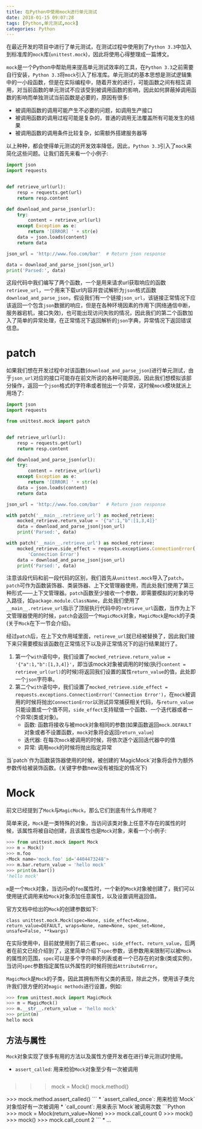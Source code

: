 ```yaml
---
title: 在Python中使用mock进行单元测试
date: 2018-01-15 09:07:28
tags: [Python,单元测试,mock]
categories: Python
---
```


在最近开发的项目中进行了单元测试，在测试过程中使用到了`Python 3.3`中加入到标准库的`mock`库(`unittest.mock`)，因此将使用心得整理成一篇博文。

<!-- more -->

`mock`是一个Python中帮助用来提高单元测试效率的工具，在`Python 3.3`之前需要自行安装，`Python 3.3`将`mock`引入了标准库。单元测试的基本思想是测试逻辑集中的一小段函数，但是在实际编程中，随着开发的进行，可能函数之间有相互调用，对当前函数的单元测试不应该受到被调用函数的影响，因此如何屏蔽掉调用函数的影响而单独测试当前函数是必要的，原因有很多:

* 被调用函数的调用可能产生不必要的问题，如调用生产接口
* 被调用函数的调用过程可能是复杂的，普通的调用无法覆盖所有可能发生的结果
* 被调用函数的调用条件比较复杂，如需额外搭建服务器等

以上种种，都会使得单元测试的开发效率降低，因此，`Python 3.3`引入了`mock`来简化这些问题。让我们首先来看一个小例子:


```Python
import json
import requests


def retrieve_url(url):
    resp = requests.get(url)
    return resp.content

def download_and_parse_json(url):
    try:
        content = retrieve_url(url)
    except Exception as e:
        return '[ERROR] ' + str(e)
    data = json.loads(content)
    return data

json_url = 'http://www.foo.com/bar'  # Return json response

data = download_and_parse_json(json_url)
print('Parsed:', data)
```

这段代码中我们编写了两个函数，一个是用来请求url获取响应的函数`retrieve_url`，一个用来下载url内容并尝试解析为`json`格式函数`download_and_parse_json`，假设我们有一个链接`json_url`，该链接正常情况下应该返回一个包含`json`数据的响应，但是在各种环境因素的作用下(网络通信中断，服务器宕机，接口失效)，也可能出现访问失败的情况，因此我们的第二个函数加入了简单的异常处理，在正常情况下返回解析的`json`字典，异常情况下返回错误信息。

# patch

如果我们想在开发过程中对该函数(`download_and_parse_json`)进行单元测试，由于`json_url`对应的接口可能存在前文所说的各种可能原因，因此我们想模拟该部分操作，返回一个`json`格式的字符串或者抛出一个异常，这时候`mock`模块就派上用场了:

```Python
import json
import requests

from unittest.mock import patch


def retrieve_url(url):
    resp = requests.get(url)
    return resp.content

def download_and_parse_json(url):
    try:
        content = retrieve_url(url)
    except Exception as e:
        return '[ERROR] ' + str(e)
    data = json.loads(content)
    return data

json_url = 'http://www.foo.com/bar'  # Return json response

with patch('__main__.retrieve_url') as mocked_retrieve:
    mocked_retrieve.return_value = '{"a":1,"b":[1,3,4]}'
    data = download_and_parse_json(json_url)
    print('Parsed:', data)

with patch('__main__.retrieve_url') as mocked_retrieve:
    mocked_retrieve.side_effect = requests.exceptions.ConnectionError(
        'Connection Error')
    data = download_and_parse_json(json_url)
    print('Parsed:', data)
```

注意该段代码和前一段代码的区别，我们首先从`unittest.mock`导入了`patch`，`patch`可作为函数装饰器、类装饰器、上下文管理器使用，而此处我们使用了第三种形式——上下文管理器。`patch`函数至少接收一个参数，即需要模拟的对象的导入路径，如`package.module.ClassName`，此处我们使用了`__main__.retrieve_url`指示了顶层执行代码中的`retrieve_url`函数，当作为上下文管理器使用的时候，`patch`会返回一个`MagicMock`对象，`MagicMock`是`Mock`的子类(关于`Mock`在下一节会介绍)。

经过`patch`后，在上下文作用域里面，`retireve_url`就已经被替换了，因此我们接下来只需要模拟该函数在正常情况下以及非正常情况下的运行结果就行了。

1. 第一个`with`语句中，我们设置了`mocked_retrieve.return_value = '{"a":1,"b":[1,3,4]}'`，即当该mock对象被调用的时候(执行`content = retrieve_url(url)`的时候)将返回我们设置的属性`return_value`的值，此处即一个`json`字符串。
2. 第二个`with`语句中，我们设置了`mocked_retrieve.side_effect = requests.exceptions.ConnectionError('Connection Error')`，在`mock`被调用的时候将抛出`ConnectionError`以测试异常捕获相关代码，与`return_value`只能设置成一个值不同，`side_effect`支持赋值一个函数、一个迭代器或者一个异常(类或对象)。
	* 函数: 函数将接收与被mock对象相同的参数(如果函数返回`mock.DEFAULT`对象或者不设置函数，`mock`对象将会返回`return_value`)
	* 迭代器: 在每次`mock`被调用的时候，将依次逐个返回迭代器中的值
	* 异常: 调用`mock`的时候将抛出指定异常

<div class="tip">
当`patch`作为函数装饰器使用的时候，被创建的`MagicMock`对象将会作为额外参数传给被装饰函数。(关键字参数new没有被指定的情况下)
</div>

# Mock

前文已经提到了`Mock`与`MagicMock`，那么它们到底有什么作用呢？

简单来说，`Mock`是一类特殊的对象，当访问该类对象上任意不存在的属性的时候，该属性将被自动创建，且该属性也是`Mock`对象，来看一个小例子:

```Python
>>> from unittest.mock import Mock
>>> m = Mock()
>>> m.foo
<Mock name='mock.foo' id='4404473248'>
>>> m.bar.return_value = 'hello mock'
>>> print(m.bar())
'hello mock'
```

`m`是一个`Mock`对象，当访问`m`的`foo`属性时，一个新的`Mock`对象被创建了，我们可以使用链式调用来给`Mock`对象添加任意属性，以及设置调用返回值。

官方文档中给出的`Mock`的创建参数如下:

```
class unittest.mock.Mock(spec=None, side_effect=None, return_value=DEFAULT, wraps=None, name=None, spec_set=None, unsafe=False, **kwargs)
```

在实际使用中，目前就使用到了前三者`spec`、`side_effect`、`return_value`，后两者在前文已经介绍到了，这里简单介绍下`spec`参数，该参数用来限制可以被`Mock`的属性的范围，`spec`可以是多个字符串的列表或者一个已存在的对象(类或实例)，当访问`spec`参数指定属性以外属性的时候将抛出`AttributeError`。

`MagicMock`是`Mock`的子类，因此其拥有所有父类的表现，除此之外，使用该子类允许我们很方便的对`magic methods`进行设置，例如:

```Python
>>> from unittest.mock import MagicMock
>>> m = MagicMock()
>>> m.__str__.return_value = 'hello mock'
>>> print(m)
hello mock
```

## 方法与属性

`Mock`对象实现了很多有用的方法以及属性方便开发者在进行单元测试时使用。

* `assert_called`: 用来检验`Mock`对象至少有一次被调用
	```Python
>>> mock = Mock()
>>> mock.method()
<Mock name='mock.method()' id='...'>
>>> mock.method.assert_called()
	```
* `assert_called_once`: 用来检验`Mock`对象恰好有一次被调用
* `call_count`: 用来表示`Mock`被调用次数
   ```Python
>>> mock = Mock(return_value=None)
>>> mock.call_count
0
>>> mock()
>>> mock()
>>> mock.call_count
2
	```
* ...
